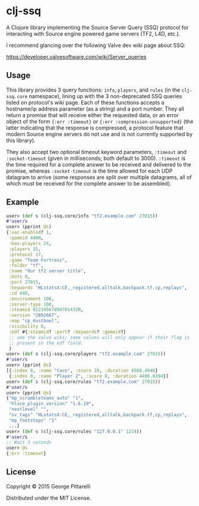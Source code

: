 # clj-ssq

A Clojure library implementing the Source Server Query (SSQ) protocol
for interacting with Source engine powered game servers (TF2, L4D,
etc.).

I recommend glancing over the following Valve dev wiki page about SSQ:

https://developer.valvesoftware.com/wiki/Server_queries

## Usage

This library provides 3 query functions: `info`, `players`, and
`rules` (in the `clj-ssq.core` namespace), lining up with the 3
non-deprecated SSQ queries listed on protocol's wiki page. Each of
these functions accepts a hostname/ip address parameter (as a string)
and a port number. They all return a promise that will receive either
the requested data, or an error object of the form `{:err :timeout}`
or `{:err :compression-unsupported}` (the latter indicating that the
response is compressed, a protocol feature that modern Source engine
servers do not use and is not currently supported by this library).

They also accept two optional timeout keyword parameters, `:timeout`
and `:socket-timeout` (given in milliseconds; both default to
3000). `:timeout` is the time required for a complete answer to be
received and delivered to the promise, whereas `:socket-timeout` is
the time allowed for each UDP datagram to arrive (some responses are
split over multiple datagrams, all of which must be received for the
complete answer to be assembled).

## Example

```clojure
user> (def s (clj-ssq.core/info "tf2.example.com" 27015))
#'user/s
user> (pprint @s)
{:vac-enabled? 1,
 :gameid 440N,
 :max-players 24,
 :players 15,
 :protocol 17,
 :game "Team Fortress",
 :folder "tf",
 :name "Our tf2 server title",
 :bots 0,
 :port 27015,
 :keywords "HLstatsX:CE,_registered,alltalk,backpack.tf,cp,replays",
 :id 440,
 :environment 108,
 :server-type 100,
 :steamid 81234567898765432N,
 :version "2892667",
 :map "cp_dustbowl",
 :visibility 0,
 :edf #{:steamid? :port? :keywords? :gameid?}
 ;; see the valve wiki; some values will only appear if their flag is
 ;; present in the edf field.
 }
user> (def s (clj-ssq.core/players "tf2.example.com" 27015))
#'user/s
user> (pprint @s)
[{:index 0, :name "taco", :score 10, :duration 4568.4946}
 {:index 0, :name "Player 2", :score 8, :duration 4406.8394}]
user> (def s (clj-ssq.core/rules "tf2.example.com" 27015))
#'user/s
user> (pprint @s)
{"mp_scrambleteams_auto" "1",
 "hlxce_plugin_version" "1.6.19",
 "nextlevel" "",
 "sv_tags" "HLstatsX:CE,_registered,alltalk,backpack.tf,cp,replays",
 "mp_footsteps" "1"
 ...}
user> (def s (clj-ssq.core/rules "127.0.0.1" 1234))
#'user/s
;; Wait 3 seconds
user> @s
{:err :timeout}
```

## License

Copyright © 2015 George Pittarelli

Distributed under the MIT License.
